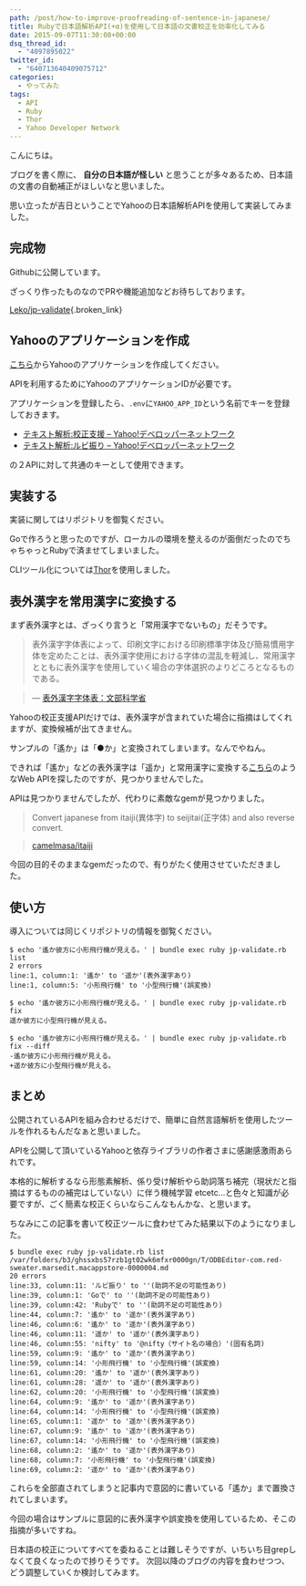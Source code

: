 ```yaml
---
path: /post/how-to-improve-proofreading-of-sentence-in-japanese/
title: Rubyで日本語解析API(+α)を使用して日本語の文書校正を効率化してみる
date: 2015-09-07T11:30:08+00:00
dsq_thread_id:
  - "4097895022"
twitter_id:
  - "640713640409075712"
categories:
  - やってみた
tags:
  - API
  - Ruby
  - Thor
  - Yahoo Developer Network
---
```

こんにちは。

ブログを書く際に、 **自分の日本語が怪しい** と思うことが多々あるため、日本語の文書の自動補正がほしいなと思いました。
  
思い立ったが吉日ということでYahooの日本語解析APIを使用して実装してみました。



<!--more-->



完成物
----------------------------------------


Githubに公開しています。
  
ざっくり作ったものなのでPRや機能追加などお待ちしております。

[Leko/jp-validate](https://github.com/Leko/jp-validate){.broken_link}

Yahooのアプリケーションを作成
----------------------------------------


[こちら](https://e.developer.yahoo.co.jp/register)からYahooのアプリケーションを作成してください。
  
APIを利用するためにYahooのアプリケーションIDが必要です。

アプリケーションを登録したら、`.env`に`YAHOO_APP_ID`という名前でキーを登録しておきます。

  * [テキスト解析:校正支援 &#8211; Yahoo!デベロッパーネットワーク](http://developer.yahoo.co.jp/webapi/jlp/kousei/v1/kousei.html)
  * [テキスト解析:ルビ振り &#8211; Yahoo!デベロッパーネットワーク](http://developer.yahoo.co.jp/webapi/jlp/furigana/v1/furigana.html)

の２APIに対して共通のキーとして使用できます。

実装する
----------------------------------------


実装に関してはリポジトリを御覧ください。
  
Goで作ろうと思ったのですが、ローカルの環境を整えるのが面倒だったのでちゃちゃっとRubyで済ませてしまいました。
  
CLIツール化については[Thor](http://whatisthor.com/)を使用しました。

表外漢字を常用漢字に変換する
----------------------------------------


まず表外漢字とは、ざっくり言うと「常用漢字でないもの」だそうです。

> 表外漢字字体表によって、印刷文字における印刷標準字体及び簡易慣用字体を定めたことは、表外漢字使用における字体の混乱を軽減し、常用漢字とともに表外漢字を使用していく場合の字体選択のよりどころとなるものである。
    
> &mdash; [表外漢字字体表：文部科学省](http://www.mext.go.jp/b_menu/shingi/old_bunka/kokugo_index/toushin/1325296.htm)

Yahooの校正支援APIだけでは、表外漢字が含まれていた場合に指摘はしてくれますが、変換候補が出てきません。
  
サンプルの「遙か」は「●か」と変換されてしまいます。なんでやねん。

できれば「遙か」などの表外漢字は「遥か」と常用漢字に変換する[こちら](http://homepage3.nifty.com/jgrammar/ja/tools/tradkan0.htm)のようなWeb APIを探したのですが、見つかりませんでした。
  
APIは見つかりませんでしたが、代わりに素敵なgemが見つかりました。

> Convert japanese from itaiji(異体字) to seijitai(正字体) and also reverse convert.
    
> [camelmasa/itaiji](https://github.com/camelmasa/itaiji)

今回の目的そのままなgemだったので、有りがたく使用させていただきました。

使い方
----------------------------------------


導入については同じくリポジトリの情報を御覧ください。


```
$ echo '遙か彼方に小形飛行機が見える。' | bundle exec ruby jp-validate.rb list
2 errors
line:1, column:1: '遙か' to '遥か'(表外漢字あり)
line:1, column:5: '小形飛行機' to '小型飛行機'(誤変換)

$ echo '遙か彼方に小形飛行機が見える。' | bundle exec ruby jp-validate.rb fix
遥か彼方に小型飛行機が見える。

$ echo '遙か彼方に小形飛行機が見える。' | bundle exec ruby jp-validate.rb fix --diff
-遙か彼方に小形飛行機が見える。
+遥か彼方に小型飛行機が見える。
```


まとめ
----------------------------------------


公開されているAPIを組み合わせるだけで、簡単に自然言語解析を使用したツールを作れるもんだなぁと思いました。
  
APIを公開して頂いているYahooと依存ライブラリの作者さまに感謝感激雨あられです。

本格的に解析するなら形態素解析、係り受け解析やら助詞落ち補完（現状だと指摘はするものの補完はしていない）に伴う機械学習 etcetc&#8230;と色々と知識が必要ですが、ごく簡素な校正くらいならこんなもんかな、と思います。

ちなみにこの記事を書いて校正ツールに食わせてみた結果以下のようになりました。


```
$ bundle exec ruby jp-validate.rb list /var/folders/b3/ghssxbs57rzb1gt02wk6mfxr0000gn/T/ODBEditor-com.red-sweater.marsedit.macappstore-0000004.md
20 errors
line:33, column:11: 'ルビ振り' to ''(助詞不足の可能性あり)
line:39, column:1: 'Goで' to ''(助詞不足の可能性あり)
line:39, column:42: 'Rubyで' to ''(助詞不足の可能性あり)
line:44, column:7: '遙か' to '遥か'(表外漢字あり)
line:46, column:6: '遙か' to '遥か'(表外漢字あり)
line:46, column:11: '遥か' to '遥か'(表外漢字あり)
line:46, column:55: 'nifty' to '@nifty（サイト名の場合）'(固有名詞)
line:59, column:9: '遙か' to '遥か'(表外漢字あり)
line:59, column:14: '小形飛行機' to '小型飛行機'(誤変換)
line:61, column:20: '遙か' to '遥か'(表外漢字あり)
line:61, column:28: '遥か' to '遥か'(表外漢字あり)
line:62, column:20: '小形飛行機' to '小型飛行機'(誤変換)
line:64, column:9: '遙か' to '遥か'(表外漢字あり)
line:64, column:14: '小形飛行機' to '小型飛行機'(誤変換)
line:65, column:1: '遥か' to '遥か'(表外漢字あり)
line:67, column:9: '遙か' to '遥か'(表外漢字あり)
line:67, column:14: '小形飛行機' to '小型飛行機'(誤変換)
line:68, column:2: '遙か' to '遥か'(表外漢字あり)
line:68, column:7: '小形飛行機' to '小型飛行機'(誤変換)
line:69, column:2: '遥か' to '遥か'(表外漢字あり)
```


これらを全部直されてしまうと記事内で意図的に書いている「遙か」まで置換されてしまいます。
  
今回の場合はサンプルに意図的に表外漢字や誤変換を使用しているため、そこの指摘が多いですね。

日本語の校正についてすべてを委ねることは難しそうですが、いちいち目grepしなくて良くなったので捗りそうです。 次回以降のブログの内容を食わせつつ、どう調整していくか検討してみます。

<div style="font-size:0px;height:0px;line-height:0px;margin:0;padding:0;clear:both">
</div>